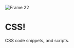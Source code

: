 ![Frame 22](https://github.com/manningstinson/codereference/assets/104523090/99dc7878-5991-44f8-9155-dd4f1064cea2)
# CSS!
CSS code snippets, and scripts.

